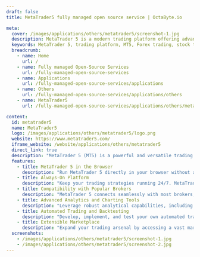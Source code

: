 ```yaml
---
draft: false
title: MetaTrader5 fully managed open source service | OctaByte.io

meta:
  cover: /images/applications/others/metatrader5/screenshot-1.jpg
  description: MetaTrader 5 is a modern trading platform offering advanced tools, broker compatibility, and 24/7 accessibility for seamless trading experiences.
  keywords: MetaTrader 5, trading platform, MT5, Forex trading, stock trading, futures trading, automated trading, backtesting, broker compatibility, advanced analytics
  breadcrumb:
    - name: Home
      url: /
    - name: Fully managed Open-Source Services
      url: /fully-managed-open-source-services
    - name: Applications
      url: /fully-managed-open-source-services/applications
    - name: Others
      url: /fully-managed-open-source-services/applications/others
    - name: MetaTrader5
      url: /fully-managed-open-source-services/applications/others/metatrader5

content:
  id: metatrader5
  name: MetaTrader5
  logo: /images/applications/others/metatrader5/logo.png
  website: https://www.metatrader5.com/
  iframe_website: /website/applications/others/metatrader5
  direct_link: true
  description: "MetaTrader 5 (MT5) is a powerful and versatile trading platform designed to meet the needs of today’s traders. With support for multiple asset classes, including Forex, stocks, and futures, MT5 combines advanced analytics, intuitive charting, and comprehensive trading tools to help you make informed decisions. Compatible with most brokers, MetaTrader 5 is accessible across devices and can even run seamlessly in your browser, eliminating the need for software installation. Stay connected to your trading strategies 24/7 with this always-on platform, and take advantage of its extensibility through automated trading, backtesting, and a wide array of plugins and signals available on the marketplace."
  features:
    - title: MetaTrader 5 in the Browser
      description: "Run MetaTrader 5 directly in your browser without any installation hassle. With Ubuntu Virtual Desktop and Wine compatibility, you can trade from any computer, anywhere, anytime."
    - title: Always-On Platform
      description: "Keep your trading strategies running 24/7. MetaTrader 5 ensures your trades continue uninterrupted, even when your personal devices are offline."
    - title: Compatibility with Popular Brokers
      description: "MetaTrader 5 connects seamlessly with most brokers, offering you a unified platform to visualize, analyze, and execute trades effortlessly."
    - title: Advanced Analytics and Charting Tools
      description: "Leverage robust analytical capabilities, including 21 timeframes, over 80 technical indicators, and a variety of chart types, to make data-driven trading decisions."
    - title: Automated Trading and Backtesting
      description: "Develop, implement, and test your own automated trading strategies with MetaTrader 5’s integrated tools. Optimize performance with powerful backtesting capabilities."
    - title: Extensible Marketplace
      description: "Expand your trading arsenal by accessing a vast marketplace of plugins, signals, and tools. Customize your trading experience to suit your unique strategies and preferences."
  screenshots:
    - /images/applications/others/metatrader5/screenshot-1.jpg
    - /images/applications/others/metatrader5/screenshot-2.jpg
---
```

